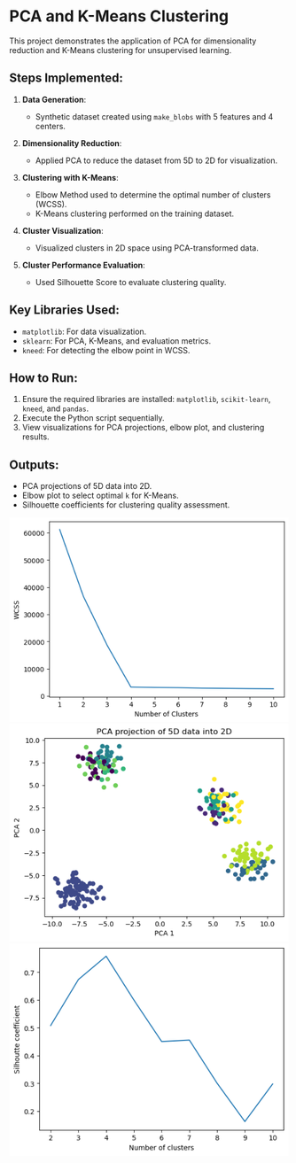 # PCA and K-Means Clustering

This project demonstrates the application of PCA for dimensionality reduction and K-Means clustering for unsupervised learning.

## Steps Implemented:

1. **Data Generation**:
   - Synthetic dataset created using `make_blobs` with 5 features and 4 centers.

2. **Dimensionality Reduction**:
   - Applied PCA to reduce the dataset from 5D to 2D for visualization.

3. **Clustering with K-Means**:
   - Elbow Method used to determine the optimal number of clusters (WCSS).
   - K-Means clustering performed on the training dataset.

4. **Cluster Visualization**:
   - Visualized clusters in 2D space using PCA-transformed data.

5. **Cluster Performance Evaluation**:
   - Used Silhouette Score to evaluate clustering quality.

## Key Libraries Used:
- `matplotlib`: For data visualization.
- `sklearn`: For PCA, K-Means, and evaluation metrics.
- `kneed`: For detecting the elbow point in WCSS.

## How to Run:
1. Ensure the required libraries are installed: `matplotlib`, `scikit-learn`, `kneed`, and `pandas`.
2. Execute the Python script sequentially.
3. View visualizations for PCA projections, elbow plot, and clustering results.

## Outputs:
- PCA projections of 5D data into 2D.
- Elbow plot to select optimal `k` for K-Means.
- Silhouette coefficients for clustering quality assessment.

![Elbow Plot for Optimal Cluster Selection](screenshot/download2.png)
![Cluster Visualization After PCA (Test Data)](screenshot/download.png)
![Silhouette Coefficients for Cluster Quality Evaluation](screenshot/download1.png)
